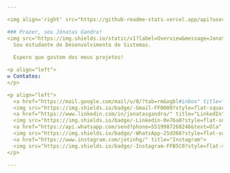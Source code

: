 ```yaml
--- 

<img align='right' src="https://github-readme-stats.vercel.app/api?username=JonatasGandra&show_icons=true&title_color=3a2b17&text_color=557a95&icon_color=3a2b17&bg_color=d9dada&cache_seconds=2300" alt="ilustração do status do github">

### Prazer, sou Jônatas Gandra!
<img src="https://img.shields.io/static/v1?label=Overview&message=JonatasGandra&color=557a95&style=for-the-badge&logo=GitHub" alt="Static GitHub">
  Sou estudante de Desenvolvimento de Sistemas.
  
  Espero que gostem dos meus projetos!

<p align="left">
✉️ Contatos:
</p>

<p align="left">
  <a href="https://mail.google.com/mail/u/0/?tab=rm&ogbl#inbox" title="Gmail">
  <img src="https://img.shields.io/badge/-Gmail-FF0000?style=flat-square&labelColor=FF0000&logo=gmail&logoColor=white&link=LINK-DO-SEU-GMAIL" alt="Gmail"/></a>
  <a href="https://www.linkedin.com/in/jonatasgandra/" title="LinkedIn">
  <img src="https://img.shields.io/badge/-Linkedin-0e76a8?style=flat-square&logo=Linkedin&logoColor=white&link=LINK-DO-SEU-LINKEDIN" alt="LinkedIn"/></a>
  <a href="https://api.whatsapp.com/send?phone=5519987268246&text=Ola" title="WhatsApp">
  <img src="https://img.shields.io/badge/-WhatsApp-25d366?style=flat-square&labelColor=25d366&logo=whatsapp&logoColor=white&link=API-DO-SEU-WHATSAPP" alt="WhatsApp"/></a>
  <a href="https://www.instagram.com/jotinhg/" title="Instagram">
  <img src="https://img.shields.io/badge/-Instagram-FFB5C0?style=flat-square&labelColor=FFB5C0&logo=instagram&logoColor=black&link=LINK-DO-SEU-INSTAGRAM" alt="Instagram"/></a>
</p>

--- 
```

